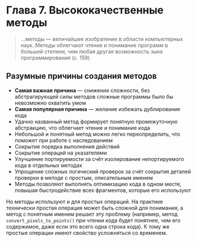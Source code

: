 # Глава 7. Высококачественные методы

> ...методы — величайшее изобратение в области компьютерных наук. Методы облегчают чтение и понимание программ в большей степени, чем любая другая возможность зыка программирования (с. 159)

## Разумные причины создания методов

- **Самая важная причина** — снижение сложности, без абстрагирующей силы методов сложные программы было бы невозможно охватить умом
- **Самая популярная причина** — желание избежать дублирования кода
- Удачно названный метод формирует понятную промежуточную абстракцию, что облегчает чтение и понимание кода
- Небольшой и понятный метод можно легко переопределить, что поможет при работе с наследованием
- Сокрытие порядка выполнения действий
- Сокрытие операций на указателями
- Улучшение портируемости за счёт изолирование непортируемого кода в отдельных методах
- Упрощение сложных логический проверок за счёт сокрытия деталей проверки в методе с простым, описательным именем
- Методы позволяют выполнять оптимизацию кода в одном месте, повышая быстродействие всех фрагментов, которые его используют

Но методы используют и для простых операций. На практике технически простая операция может быть сложной для понимания, а метод с понятным именем решает эту проблему (например, метод `convert_pixels_to_points()` при чтении кода будет понятнее, чем его содержимое, даже если это всего одна строка кода). К тому же простые операции имеют свойство усложняться со временем.
